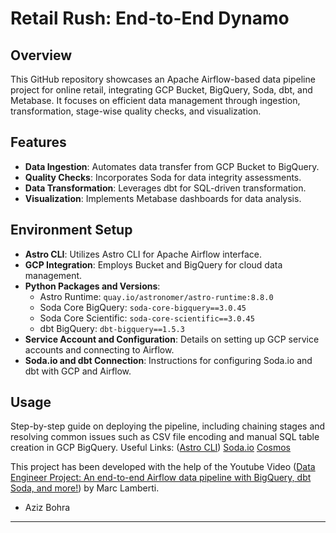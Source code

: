 # Retail Rush: End-to-End Dynamo

## Overview
This GitHub repository showcases an Apache Airflow-based data pipeline project for online retail, integrating GCP Bucket, BigQuery, Soda, dbt, and Metabase. It focuses on efficient data management through ingestion, transformation, stage-wise quality checks, and visualization.

## Features
- **Data Ingestion**: Automates data transfer from GCP Bucket to BigQuery.
- **Quality Checks**: Incorporates Soda for data integrity assessments.
- **Data Transformation**: Leverages dbt for SQL-driven transformation.
- **Visualization**: Implements Metabase dashboards for data analysis.

## Environment Setup
- **Astro CLI**: Utilizes Astro CLI for Apache Airflow interface.
- **GCP Integration**: Employs Bucket and BigQuery for cloud data management.
- **Python Packages and Versions**:
  - Astro Runtime: `quay.io/astronomer/astro-runtime:8.8.0` 
  - Soda Core BigQuery: `soda-core-bigquery==3.0.45`
  - Soda Core Scientific: `soda-core-scientific==3.0.45`
  - dbt BigQuery: `dbt-bigquery==1.5.3`
- **Service Account and Configuration**: Details on setting up GCP service accounts and connecting to Airflow.
- **Soda.io and dbt Connection**: Instructions for configuring Soda.io and dbt with GCP and Airflow.

## Usage
Step-by-step guide on deploying the pipeline, including chaining stages and resolving common issues such as CSV file encoding and manual SQL table creation in GCP BigQuery.
Useful Links:
([Astro CLI](https://docs.astronomer.io/astro/cli/overview))
[Soda.io](https://docs.soda.io)
[Cosmos](https://www.astronomer.io/cosmos/)



This project has been developed with the help of the Youtube Video ([Data Engineer Project: An end-to-end Airflow data pipeline with BigQuery, dbt Soda, and more!](https://www.youtube.com/watch?v=DzxtCxi4YaA)) by Marc Lamberti.


- Aziz Bohra
---
